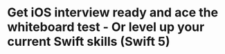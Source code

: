 # Get iOS interview ready and ace the whiteboard test - Or level up your current Swift skills (Swift 5)
